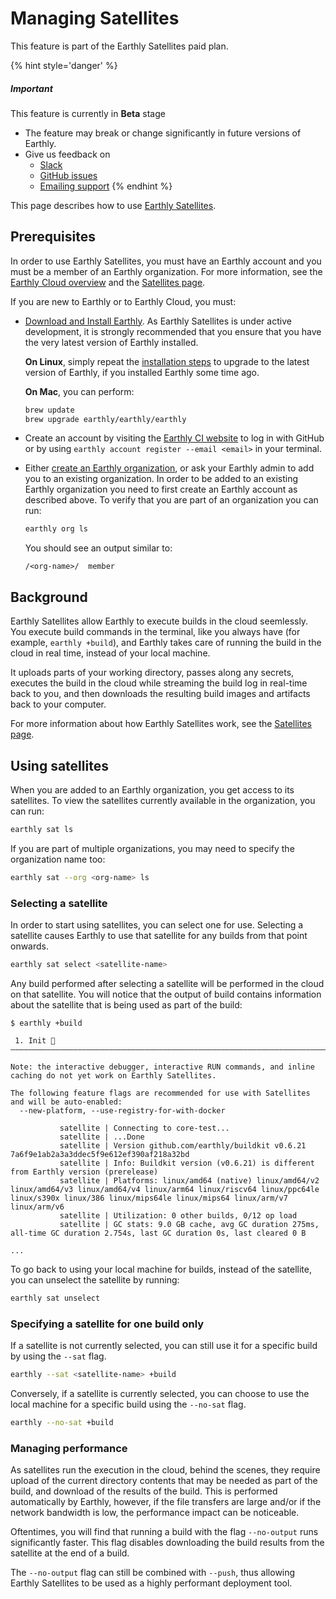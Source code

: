 # Managing Satellites

This feature is part of the Earthly Satellites paid plan.

{% hint style='danger' %}
##### Important

This feature is currently in **Beta** stage

* The feature may break or change significantly in future versions of Earthly.
* Give us feedback on
  * [Slack](https://earthly.dev/slack)
  * [GitHub issues](https://github.com/earthly/earthly/issues)
  * [Emailing support](mailto:support+satellite@earthly.dev)
{% endhint %}

This page describes how to use [Earthly Satellites](../satellites.md).

## Prerequisites

In order to use Earthly Satellites, you must have an Earthly account and you must be a member of an Earthly organization. For more information, see the [Earthly Cloud overview](../overview.md) and the [Satellites page](../satellites.md).

If you are new to Earthly or to Earthly Cloud, you must:

* [Download and Install Earthly](https://earthly.dev/get-earthly). As Earthly Satellites is under active development, it is strongly recommended that you ensure that you have the very latest version of Earthly installed.
  
  **On Linux**, simply repeat the [installation steps](https://earthly.dev/get-earthly) to upgrade to the latest version of Earthly, if you installed Earthly some time ago.
  
  **On Mac**, you can perform:

  ```bash
  brew update
  brew upgrade earthly/earthly/earthly
  ```
* Create an account by visiting the [Earthly CI website](https://ci.earthly.dev/) to log in with GitHub or by using `earthly account register --email <email>` in your terminal.
* Either [create an Earthly organization](../overview.md), or ask your Earthly admin to add you to an existing organization. In order to be added to an existing Earthly organization you need to first create an Earthly account as described above. To verify that you are part of an organization you can run:
  
  ```bash
  earthly org ls
  ```

  You should see an output similar to:

  ```
  /<org-name>/  member
  ```

## Background

Earthly Satellites allow Earthly to execute builds in the cloud seemlessly. You execute build commands in the terminal, like you always have (for example, `earthly +build`), and Earthly takes care of running the build in the cloud in real time, instead of your local machine.

It uploads parts of your working directory, passes along any secrets, executes the build in the cloud while streaming the build log in real-time back to you, and then downloads the resulting build images and artifacts back to your computer.

For more information about how Earthly Satellites work, see the [Satellites page](../satellites.md).

## Using satellites

When you are added to an Earthly organization, you get access to its satellites. To view the satellites currently available in the organization, you can run:

```bash
earthly sat ls
```

If you are part of multiple organizations, you may need to specify the organization name too:

```bash
earthly sat --org <org-name> ls
```

### Selecting a satellite

In order to start using satellites, you can select one for use. Selecting a satellite causes Earthly to use that satellite for any builds from that point onwards.

```bash
earthly sat select <satellite-name>
```

Any build performed after selecting a satellite will be performed in the cloud on that satellite. You will notice that the output of build contains information about the satellite that is being used as part of the build:

```
$ earthly +build

 1. Init 🚀
————————————————————————————————————————————————————————————————————————————————

Note: the interactive debugger, interactive RUN commands, and inline caching do not yet work on Earthly Satellites.

The following feature flags are recommended for use with Satellites and will be auto-enabled:
  --new-platform, --use-registry-for-with-docker

           satellite | Connecting to core-test...
           satellite | ...Done
           satellite | Version github.com/earthly/buildkit v0.6.21 7a6f9e1ab2a3a3ddec5f9e612ef390af218a32bd
           satellite | Info: Buildkit version (v0.6.21) is different from Earthly version (prerelease)
           satellite | Platforms: linux/amd64 (native) linux/amd64/v2 linux/amd64/v3 linux/amd64/v4 linux/arm64 linux/riscv64 linux/ppc64le linux/s390x linux/386 linux/mips64le linux/mips64 linux/arm/v7 linux/arm/v6
           satellite | Utilization: 0 other builds, 0/12 op load
           satellite | GC stats: 9.0 GB cache, avg GC duration 275ms, all-time GC duration 2.754s, last GC duration 0s, last cleared 0 B

...
```

To go back to using your local machine for builds, instead of the satellite, you can unselect the satellite by running:

```bash
earthly sat unselect
```

### Specifying a satellite for one build only

If a satellite is not currently selected, you can still use it for a specific build by using the `--sat` flag.

```bash
earthly --sat <satellite-name> +build
```

Conversely, if a satellite is currently selected, you can choose to use the local machine for a specific build using the `--no-sat` flag.

```bash
earthly --no-sat +build
```

### Managing performance

As satellites run the execution in the cloud, behind the scenes, they require upload of the current directory contents that may be needed as part of the build, and download of the results of the build. This is performed automatically by Earthly, however, if the file transfers are large and/or if the network bandwidth is low, the performance impact can be noticeable.

Oftentimes, you will find that running a build with the flag `--no-output` runs significantly faster. This flag disables downloading the build results from the satellite at the end of a build.

The `--no-output` flag can still be combined with `--push`, thus allowing Earthly Satellites to be used as a highly performant deployment tool.
